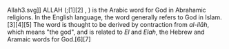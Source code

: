 Allah3.svg]] ALLAH (;[1][2] , ) is the Arabic word for God in Abrahamic religions. In the English language, the word generally refers to God in Islam.[3][4][5] The word is thought to be derived by contraction from _al-ilāh_, which means "the god", and is related to _El_ and _Elah_, the Hebrew and Aramaic words for God.[6][7]
